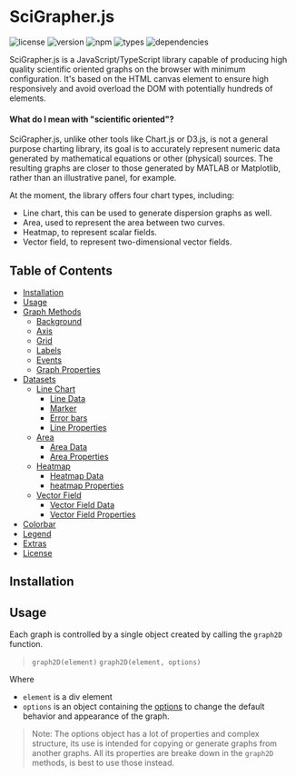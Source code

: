# SciGrapher.js
![license](https://img.shields.io/badge/license-MIT-green?style=plastic)
![version](https://img.shields.io/github/package-json/v/JhoselinRam/scigrapher?filename=dist%2Fpackage.json&style=plastic)
![npm](https://img.shields.io/npm/v/scigrapher?style=plastic)
![types](https://img.shields.io/npm/types/scigrapher?style=plastic)
![dependencies](https://img.shields.io/badge/dependencies-none-blue?style=plastic)

SciGrapher.js is a JavaScript/TypeScript library capable of producing high quality scientific oriented graphs on the browser with minimum configuration. It's based on the HTML canvas element to ensure high responsively and avoid overload the DOM with potentially hundreds of elements.

#### What do I mean with "scientific oriented"?
SciGrapher.js, unlike other tools like Chart.js or D3.js, is not a general purpose charting library, its goal is to accurately represent numeric data generated by mathematical equations or other (physical) sources. The resulting graphs are closer to those generated by MATLAB or Matplotlib, rather than an illustrative panel, for example.

At the moment, the library offers four chart types, including:

 - Line chart, this can be used to generate dispersion graphs as well.
 - Area, used to represent the area between two curves.
 - Heatmap, to represent scalar fields.
 - Vector field, to represent two-dimensional vector fields.
    
## Table of Contents
 * [Installation](#installation)
 * [Usage](#usage)
 * [Graph Methods](#graph-methods)
   * [Background](#background)
   * [Axis](#axis)
   * [Grid](#grid)
   * [Labels](#labels)
   * [Events](#events)
   * [Graph Properties](#graph-properties)
 * [Datasets](#datasets)
   * [Line Chart](#linechart)
     * [Line Data](#line-data)
     * [Marker](#marker)
     * [Error bars](#error-bars)
     * [Line Properties](#line-properties)   
   * [Area](#area)
     * [Area Data](#area-data)
     * [Area Properties](#area-properties) 
   * [Heatmap](#heatmap)
     * [Heatmap Data](#heatmap-data)
     * [heatmap Properties](#heatmap-properties) 
   * [Vector Field](#vector-field)
     * [Vector Field Data](#vector-field-data)
     * [Vector Field Properties](#vector-field-properties) 
  * [Colorbar](#colorbar)
  * [Legend](#legend)
  * [Extras](#extras)
  * [License](#license)

## Installation

## Usage
Each graph is controlled by a single object created by calling the `graph2D` function.

>  `graph2D(element)`
>  `graph2D(element, options)`

Where
* `element` is a div element
* `options` is an object containing the [options](#graph-options) to change the default behavior and appearance of the graph.
> Note: The options object has a lot of properties and complex structure, its use is intended for copying or generate graphs from another graphs. All its properties are breake down in the `graph2D` methods, is best to use those instead.

